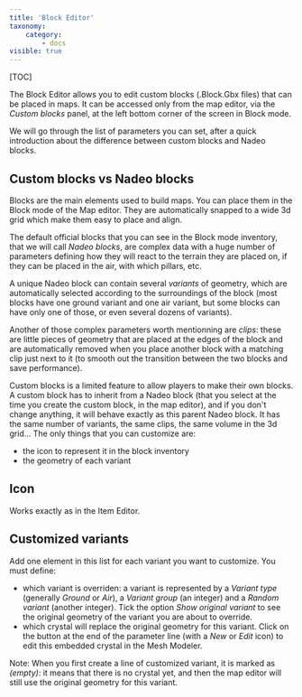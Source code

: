 ```yaml
---
title: 'Block Editor'
taxonomy:
    category:
        - docs
visible: true
---
```


[TOC]

The Block Editor allows you to edit custom blocks (.Block.Gbx files) that can be placed in maps. It can be accessed only from the map editor, via the *Custom blocks* panel, at the left bottom corner of the screen in Block mode.

We will go through the list of parameters you can set, after a quick introduction about the difference between custom blocks and Nadeo blocks.


## Custom blocks vs Nadeo blocks

Blocks are the main elements used to build maps. You can place them in the Block mode of the Map editor. They are automatically snapped to a wide 3d grid which make them easy to place and align.

The default official blocks that you can see in the Block mode inventory, that we will call *Nadeo blocks*, are complex data with a huge number of parameters defining how they will react to the terrain they are placed on, if they can be placed in the air, with which pillars, etc.

A unique Nadeo block can contain several *variants* of geometry, which are automatically selected according to the surroundings of the block (most blocks have one ground variant and one air variant, but some blocks can have only one of those, or even several dozens of variants).

Another of those complex parameters worth mentionning are *clips*: these are little pieces of geometry that are placed at the edges of the block and are automatically removed when you place another block with a matching clip just next to it (to smooth out the transition between the two blocks and save performance).

Custom blocks is a limited feature to allow players to make their own blocks. A custom block has to inherit from a Nadeo block (that you select at the time you create the custom block, in the map editor), and if you don't change anything, it will behave exactly as this parent Nadeo block. It has the same number of variants, the same clips, the same volume in the 3d grid... The only things that you can customize are:
- the icon to represent it in the block inventory
- the geometry of each variant



## Icon

Works exactly as in the Item Editor.


## Customized variants

Add one element in this list for each variant you want to customize. You must define:
- which variant is overriden: a variant is represented by a *Variant type* (generally *Ground* or *Air*), a *Variant group* (an integer) and a *Random variant* (another integer). Tick the option *Show original variant* to see the original geometry of the variant you are about to override.
- which crystal will replace the original geometry for this variant. Click on the button at the end of the parameter line (with a *New* or *Edit* icon) to edit this embedded crystal in the Mesh Modeler.

Note: When you first create a line of customized variant, it is marked as *(empty)*: it means that there is no crystal yet, and then the map editor will still use the original geometry for this variant.
